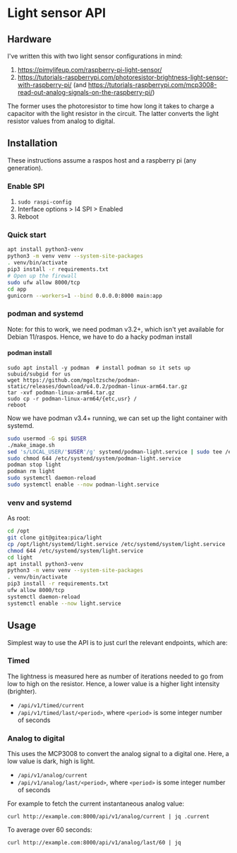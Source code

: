 # Light sensor API

## Hardware

I've written this with two light sensor configurations in mind:

1. https://pimylifeup.com/raspberry-pi-light-sensor/
1. https://tutorials-raspberrypi.com/photoresistor-brightness-light-sensor-with-raspberry-pi/ (and https://tutorials-raspberrypi.com/mcp3008-read-out-analog-signals-on-the-raspberry-pi/)

The former uses the photoresistor to time how long it takes to charge a capacitor with the light resistor in the circuit. The latter converts the light resistor values from analog to digital.


## Installation

These instructions assume a raspos host and a raspberry pi (any generation).

### Enable SPI

1. `sudo raspi-config`
1. Interface options > I4 SPI > Enabled
1. Reboot

### Quick start

```bash
apt install python3-venv
python3 -m venv venv --system-site-packages
. venv/bin/activate
pip3 install -r requirements.txt
# Open up the firewall
sudo ufw allow 8000/tcp
cd app
gunicorn --workers=1 --bind 0.0.0.0:8000 main:app
```

### podman and systemd

Note: for this to work, we need podman v3.2+, which isn't yet available for Debian 11/raspos. Hence, we have to do a hacky podman install

#### podman install

```
sudo apt install -y podman  # install podman so it sets up subuid/subgid for us
wget https://github.com/mgoltzsche/podman-static/releases/download/v4.0.2/podman-linux-arm64.tar.gz
tar -xvf podman-linux-arm64.tar.gz
sudo cp -r podman-linux-arm64/{etc,usr} /
reboot
```

Now we have podman v3.4+ running, we can set up the light container with systemd.

```bash
sudo usermod -G spi $USER
./make_image.sh
sed 's/LOCAL_USER/'$USER'/g' systemd/podman-light.service | sudo tee /etc/systemd/system/podman-light.service
sudo chmod 644 /etc/systemd/system/podman-light.service
podman stop light
podman rm light
sudo systemctl daemon-reload
sudo systemctl enable --now podman-light.service

```

### venv and systemd

As root:

```bash
cd /opt
git clone git@gitea:pica/light
cp /opt/light/systemd/light.service /etc/systemd/system/light.service
chmod 644 /etc/systemd/system/light.service
cd light
apt install python3-venv
python3 -m venv venv --system-site-packages
. venv/bin/activate
pip3 install -r requirements.txt
ufw allow 8000/tcp
systemctl daemon-reload
systemctl enable --now light.service
```

## Usage

Simplest way to use the API is to just curl the relevant endpoints, which are:

### Timed

The lightness is measured here as number of iterations needed to go from low to high on the resistor. Hence, a lower value is a higher light intensity (brighter).

* `/api/v1/timed/current`
* `/api/v1/timed/last/<period>`, where `<period>` is some integer number of seconds

### Analog to digital

This uses the MCP3008 to convert the analog signal to a digital one. Here, a low value is dark, high is light.

* `/api/v1/analog/current`
* `/api/v1/analog/last/<period>`, where `<period>` is some integer number of seconds

For example to fetch the current instantaneous analog value:

`curl http://example.com:8000/api/v1/analog/current | jq .current`

To average over 60 seconds:

`curl http://example.com:8000/api/v1/analog/last/60 | jq`
